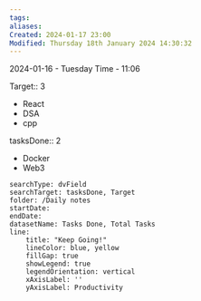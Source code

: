 ```yaml
---
tags: 
aliases: 
Created: 2024-01-17 23:00
Modified: Thursday 18th January 2024 14:30:32
---
```


2024-01-16 - Tuesday
Time - 11:06


Target::  3
- React
- DSA
- cpp

tasksDone:: 2 
- Docker
- Web3


```tracker
searchType: dvField
searchTarget: tasksDone, Target
folder: /Daily notes 
startDate:
endDate:
datasetName: Tasks Done, Total Tasks
line:
    title: "Keep Going!"
    lineColor: blue, yellow
    fillGap: true
    showLegend: true
    legendOrientation: vertical
    xAxisLabel: ''
    yAxisLabel: Productivity
```
